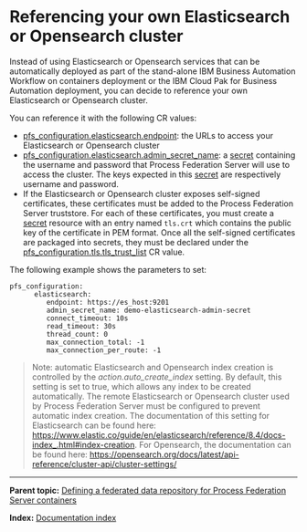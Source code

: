 # Referencing your own Elasticsearch or Opensearch cluster

Instead of using Elasticsearch or Opensearch services that can be automatically deployed as part of the stand-alone IBM Business Automation Workflow on containers deployment or the IBM Cloud Pak for Business Automation deployment, you can decide to reference your own Elasticsearch or Opensearch cluster.

You can reference it with the following CR values:
* [pfs_configuration.elasticsearch.endpoint](https://www.ibm.com/docs/en/cloud-paks/cp-biz-automation/23.0.2?topic=reference-cp4ba-process-federation-server-parameters): the URLs to access your Elasticsearch or Opensearch cluster
* [pfs_configuration.elasticsearch.admin_secret_name](https://www.ibm.com/docs/en/cloud-paks/cp-biz-automation/23.0.2?topic=reference-cp4ba-process-federation-server-parameters): a [secret](https://kubernetes.io/fr/docs/concepts/configuration/secret/) containing the username and password that Process Federation Server will use to access the cluster. The keys expected in this [secret](https://kubernetes.io/fr/docs/concepts/configuration/secret/) are respectively username and password.
* If the Elasticsearch or Opensearch cluster exposes self-signed certificates, these certificates must be added to the Process Federation Server truststore. For each of these certificates, you must create a [secret](https://kubernetes.io/docs/concepts/configuration/secret/) resource with an entry named `tls.crt` which contains the public key of the certificate in PEM format. Once all the self-signed certificates are packaged into secrets, they must be declared under the [pfs_configuration.tls.tls_trust_list](https://www.ibm.com/docs/en/cloud-paks/cp-biz-automation/23.0.2?topic=reference-cp4ba-process-federation-server-parameters) CR value.

The following example shows the parameters to set:

```
pfs_configuration:
      elasticsearch:
         endpoint: https://es_host:9201
         admin_secret_name: demo-elasticsearch-admin-secret
         connect_timeout: 10s
         read_timeout: 30s
         thread_count: 0
         max_connection_total: -1
         max_connection_per_route: -1
```

> Note: automatic Elasticsearch and Opensearch index creation is controlled by the _action.auto_create_index_ setting. By default, this setting is set to true, which allows any index to be created automatically. The remote Elasticsearch or Opensearch cluster used by Process Federation Server must be configured to prevent automatic index creation. The documentation of this setting for Elasticsearch can be found here: https://www.elastic.co/guide/en/elasticsearch/reference/8.4/docs-index_.html#index-creation. For Opensearch, the documentation can be found here: https://opensearch.org/docs/latest/api-reference/cluster-api/cluster-settings/

---

**Parent topic:** [Defining a federated data repository for Process Federation Server containers](./Defining-a-federated-data-repository.md)

**Index:** [Documentation index](../README.md#documentation-index)
